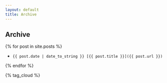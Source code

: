 ```yaml
---
layout: default
title: Archive
---
```


## Archive

{% for post in site.posts %}
*     {{ post.date | date_to_string }} [{{ post.title }}]({{ post.url }})
{% endfor %}

{% tag_cloud %}
